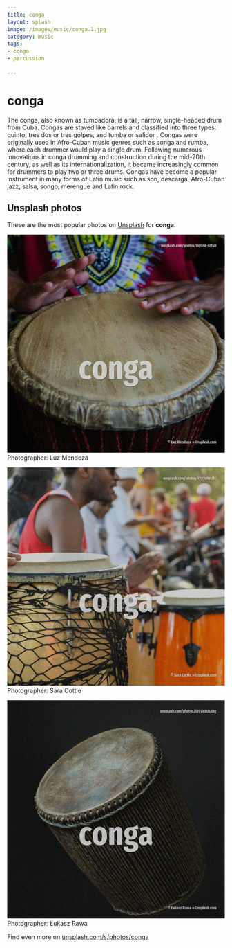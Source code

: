 ```yaml
---
title: conga
layout: splash
image: /images/music/conga.1.jpg
category: music
tags:
- conga
- percussion

---
```

# conga

The conga, also known as  tumbadora, is a tall, narrow, single-headed drum from Cuba. Congas are staved like barrels and classified into three types: quinto, tres dos or tres golpes,  and tumba or salidor . Congas were originally used in Afro-Cuban music genres such as conga  and rumba, where each drummer  would play a single drum. Following numerous innovations in conga drumming and construction during the mid-20th century, as  well as its internationalization, it became increasingly common for drummers to play two or three  drums. Congas have become a popular instrument in many forms of Latin music such as son, descarga,  Afro-Cuban jazz, salsa, songo, merengue and Latin rock. 

 
## Unsplash photos
These are the most popular photos on [Unsplash](https://unsplash.com) for **conga**.
 
![conga](/images/music/conga.1.jpg)
Photographer:  Luz Mendoza
 
![conga](/images/music/conga.2.jpg)
Photographer:  Sara Cottle
 
![conga](/images/music/conga.3.jpg)
Photographer:  Łukasz Rawa
 
Find even more on [unsplash.com/s/photos/conga](https://unsplash.com/s/photos/conga)
 
